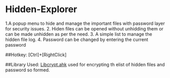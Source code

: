 # Hidden-Explorer
 1.A popup menu to hide and manage the important files with password layer for security issues. 
 2. Hiden files can be opened without unhidding them or can be made unhidden as per the need.
 3. A simple list to manage the hidden file log.
 4. Password can be changed by entering the current password

##Hotkey: [Ctrl]+[RightClick]

##Library Used: [Libcrypt.ahk](https://github.com/ahkscript/libcrypt.ahk)
used for encrypting th elist of hidden files and password so formed.

